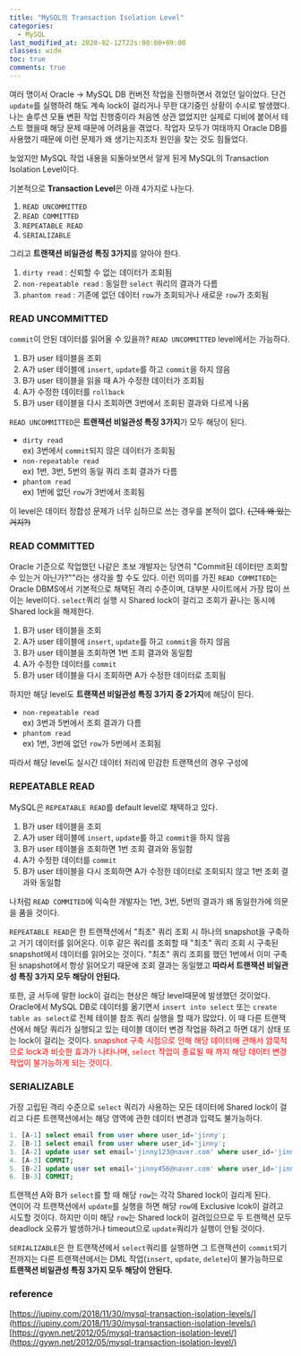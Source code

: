 ```yaml
---
title: "MySQL의 Transaction Isolation Level"
categories:
  - MySQL
last_modified_at: 2020-02-12T22s:00:00+09:00
classes: wide
toc: true
comments: true
---
```

여러 명이서 Oracle -> MySQL DB 컨버전 작업을 진행하면서 겪었던 일이었다. 단건 `update`를 실행하려 해도 계속 lock이 걸리거나 무한 대기중인 상황이 수시로 발생했다. 나는 솔루션 모듈 변환 작업 진행중이라 처음엔 상관 없었지만 실제로 디비에 붙어서 테스트 했을때 해당 문제 때문에 어려움을 겪었다. 작업자 모두가 여태까지 Oracle DB를 사용했기 때문에 이런 문제가 왜 생기는지조차 원인을 찾는 것도 힘들었다.

늦었지만 MySQL 작업 내용을 되돌아보면서 알게 된게 MySQL의 Transaction Isolation Level이다.

기본적으로 <b>Transaction Level</b>은 아래 4가지로 나눈다.
1. `READ UNCOMMITTED`
2. `READ COMMITTED`
3. `REPEATABLE READ`
4. `SERIALIZABLE`

그리고 <b>트랜잭션 비일관성 특징 3가지</b>를 알아야 한다.    
1. `dirty read` : 신뢰할 수 없는 데이터가 조회됨
2. `non-repeatable read` : 동일한 `select` 쿼리의 결과가 다름
3. `phantom read` : 기존에 없던 데이터 `row`가 조회되거나 새로운 `row`가 조회됨

### READ UNCOMMITTED
`commit`이 안된 데이터를 읽어올 수 있을까? `READ UNCOMMITTED` level에서는 가능하다.
1. B가 user 테이블을 조회
2. A가 user 테이블에 `insert`, `update`를 하고 `commit`을 하지 않음
3. B가 user 테이블을 읽을 때 A가 수정한 데이터가 조회됨
4. A가 수정한 데이터를 `rollback`
5. B가 user 테이블을 다시 조회하면 3번에서 조회된 결과와 다르게 나옴

 `READ UNCOMMITTED`은 <b>트랜잭션 비일관성 특징 3가지</b>가 모두 해당이 된다.
 - `dirty read`    
 ex) 3번에서 `commit`되지 않은 데이터가 조회됨
 - `non-repeatable read`  
 ex) 1번, 3번, 5번의 동일 쿼리 조회 결과가 다름
 - `phantom read`    
 ex) 1번에 없던 `row`가 3번에서 조회됨

이 level은 데이터 정합성 문제가 너무 심하므로 쓰는 경우를 본적이 없다. ~~(근데 왜 있는거지?)~~

### READ COMMITTED
Oracle 기준으로 작업했던 나같은 초보 개발자는 당연히 "Commit된 데이터만 조회할 수 있는거 아닌가?""라는 생각을 할 수도 있다. 이런 의미를 가진 `READ COMMITED`는 Oracle DBMS에서 기본적으로 채택된 격리 수준이며, 대부분 사이트에서 가장 많이 쓰이는 level이다. `select`쿼리 실행 시 Shared lock이 걸리고 조회가 끝나는 동시에 Shared lock을 해제한다.

1. B가 user 테이블을 조회
2. A가 user 테이블에 `insert`, `update`를 하고 `commit`을 하지 않음
3. B가 user 테이블을 조회하면 1번 조회 결과와 동일함
4. A가 수정한 데이터를 `commit`
5. B가 user 테이블을 다시 조회하면 A가 수정한 데이터로 조회됨

하지만 해당 level도 <b>트랜잭션 비일관성 특징 3가지 중 2가지</b>에 해당이 된다.
- `non-repeatable read`    
ex) 3번과 5번에서 조회 결과가 다름
- `phantom read`   
ex) 1번, 3번에 없던 `row`가 5번에서 조회됨

따라서 해당 level도 실시간 데이터 처리에 민감한 트랜잭션의 경우 구성에

### REPEATABLE READ
MySQL은 `REPEATABLE READ`를 default level로 채택하고 있다.

1. B가 user 테이블을 조회
2. A가 user 테이블에 `insert`, `update`를 하고 `commit`을 하지 않음
3. B가 user 테이블을 조회하면 1번 조회 결과와 동일함
4. A가 수정한 데이터를 `commit`
5. B가 user 테이블을 다시 조회하면 A가 수정한 데이터로 조회되지 않고 1번 조회 결과와 동일함

나처럼 `READ COMMITED`에 익숙한 개발자는 1번, 3번, 5번의 결과가 왜 동일한가에 의문을 품을 것이다.

`REPEATABLE READ`은 한 트랜잭션에서 "최초" 쿼리 조회 시 하나의 snapshot을 구축하고 거기 데이터를 읽어온다. 이후 같은 쿼리를 조회할 때 "최초" 쿼리 조회 시 구축된 snapshot에서 데이터를 읽어오는 것이다. "최초" 쿼리 조회를 했던 1번에서 이미 구축된 snapshot에서 항상 읽어오기 때문에 조회 결과는 동일했고 <b>따라서 트랜잭션 비일관성 특징 3가지 모두 해당이 안된다.</b>

또한, 글 서두에 말한 lock이 걸리는 현상은 해당 level때문에 발생했던 것이었다.        
Oracle에서 MySQL DB로 데이터를 옮기면서 `insert into select` 또는 `create table as select`로 전체 테이블 참조 쿼리 실행을 할 때가 많았다. 이 때 다른 트랜잭션에서 해당 쿼리가 실행되고 있는 테이블 데이터 변경 작업을 하려고 하면 대기 상태 또는 lock이 걸리는 것이다.
<span style="color:red">
snapshot 구축 시점으로 인해 해당 데이터에 관해서 암묵적으로 lock과 비슷한 효과가 나타나며, `select` 작업이 종료될 때 까지 해당 데이터 변경 작업이 불가능하게 되는 것이다.
</span>

### SERIALIZABLE
가장 고립된 격리 수준으로 `select` 쿼리가 사용하는 모든 데이터에 Shared lock이 걸리고 다른 트랜잭션에서는 해당 영역에 관한 데이터 변경과 입력도 불가능하다.
```sql
1. [A-1] select email from user where user_id='jinny';
2. [B-1] select email from user where user_id='jinny';
3. [A-2] update user set email='jinny123@naver.com' where user_id='jinny';
4. [A-3] COMMIT;
5. [B-2] update user set email='jinny456@naver.com' where user_id='jinny';
6. [B-3] COMMIT;
```

트랜잭션 A와 B가 `select`를 할 때 해당 `row`는 각각 Shared lock이 걸리게 된다.    
연이어 각 트랜잭션에서 `update`를 실행을 하면 해당 `row`에 Exclusive lcok이 걸려고 시도할 것이다. 하지만 이미 해당 `row`는 Shared lock이 걸려있으므로 두 트랜잭션 모두 deadlock 오류가 발생하거나 timeout으로 `update`쿼리가 실행이 안될 것이다.

`SERIALIZABLE`은 한 트랜잭션에서 `select`쿼리를 실행하면 그 트랜잭션이 `commit`되기 전까지는 다른 트랜잭션에서는 DML 작업(`insert`, `update`, `delete`)이 불가능하므로 <b>트랜잭션 비일관성 특징 3가지 모두 해당이 안된다.</b>
### reference
[https://jupiny.com/2018/11/30/mysql-transaction-isolation-levels/](https://jupiny.com/2018/11/30/mysql-transaction-isolation-levels/)
[https://gywn.net/2012/05/mysql-transaction-isolation-level/](https://gywn.net/2012/05/mysql-transaction-isolation-level/)
